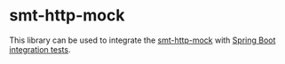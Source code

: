 <!---
Copyright 2016 Karl Bennett

Licensed under the Apache License, Version 2.0 (the "License");
you may not use this file except in compliance with the License.
You may obtain a copy of the License at

    http://www.apache.org/licenses/LICENSE-2.0

Unless required by applicable law or agreed to in writing, software
distributed under the License is distributed on an "AS IS" BASIS,
WITHOUT WARRANTIES OR CONDITIONS OF ANY KIND, either express or implied.
See the License for the specific language governing permissions and
limitations under the License.
-->
smt-http-mock
===========

This library can be used to integrate the [smt-http-mock](../smt-http-mock) with
[Spring Boot integration tests](http://docs.spring.io/spring-boot/docs/current/reference/html/boot-features-testing.html#boot-features-testing-spring-boot-applications).